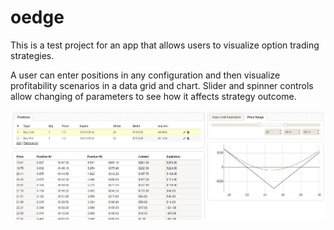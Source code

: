 oedge
=====

This is a test project for an app that allows users to visualize option trading strategies.

A user can enter positions in any configuration and then visualize profitability scenarios in a data grid and chart. Slider and spinner controls allow changing of parameters to see how it affects strategy outcome.

![Screenshot](https://github.com/edgek/oedge/blob/master/screenshot.jpg)
